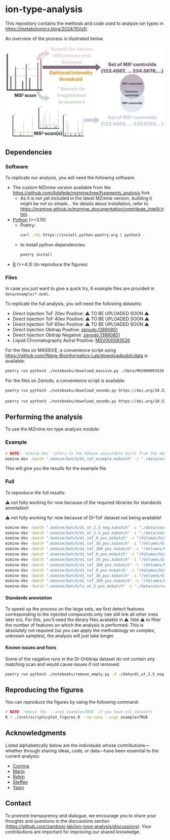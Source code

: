 # ion-type-analysis

This repository contains the methods and code used to analyze ion types in <https://metabolomics.blog/2024/10/isf/>.

An overview of the process is illustrated below.

![](man/figures/ion_type_schema.png)

## Dependencies


### Software

To replicate our analysis, you will need the following software:

- The custom MZmine version available from the <https://github.com/Adafede/mzmine/tree/fragments_analysis> fork 
  - As it is not yet included in the latest MZmine version, building it might be _not so simple_... for details about installation, refer to <https://mzmine.github.io/mzmine_documentation/contribute_intellij.html>.
- [Python](https://www.python.org/) (>=3.10)
  - Poetry:
    ```bash
    curl -sSL https://install.python-poetry.org | python3 -
    ````
  - to install python dependencies:
    ```bash
    poetry install
    ```
- [R](https://www.r-project.org/) (>=4.3) (to reproduce the figures)

### Files

In case you just want to give a quick try, 6 example files are provided in `data/example/*.mzml`.

To replicate the full analysis, you will need the following datasets:

- Direct Injection ToF 20ev Positive: :warning: TO BE UPLOADED SOON :warning:
- Direct Injection ToF 40ev Positive: :warning: TO BE UPLOADED SOON :warning:
- Direct Injection ToF 60ev Positive: :warning: TO BE UPLOADED SOON :warning:
- Direct Injection Obitrap Positive: [zenodo.13890851](https://doi.org/10.5281/zenodo.13890851)
- Direct Injection Obitrap Negative: [zenodo.13890851](https://doi.org/10.5281/zenodo.13890851)
- Liquid Chromatography Astral Positive: [MSV000093526](https://massive.ucsd.edu/ProteoSAFe/dataset.jsp?task=5b9076c6cd134284806672033569996e)

For the files on MASSIVE, a convenience script using <https://github.com/Wang-Bioinformatics-Lab/downloadpublicdata> is available:

```bash
poetry run python3 ./notebooks/download_massive.py ./data/MSV000093526.txt ./data/source/MSV000093526 ./data/source/MSV000093526/MSV000093526_summary.tsv
```

For the files on Zenodo, a convenience script is available:

```bash
poetry run python3 ./notebooks/download_zenodo.py https://doi.org/10.5281/zenodo.13890851 20231123_mzml_mce_scaffold_positive.zip ./data/source/20231123_mzml_mce_scaffold_positive.zip --unzip

poetry run python3 ./notebooks/download_zenodo.py https://doi.org/10.5281/zenodo.13890851 20231123_mzml_mce_scaffold_negative.zip ./data/source/20231123_mzml_mce_scaffold_negative.zip --unzip
```

## Performing the analysis

To use the MZmine ion type analysis module:

### Example

```bash
# NOTE: `mzmine-dev` refers to the MZmine executable built from the above mentioned branch
mzmine-dev -batch ".mzmine/batch/di_tof_example.mzbatch" -i "./data/example/*.mzML" -o "./data/example/di_tof_10_20ev_pos/{}"
```

This will give you the results for the example file.

### Full

To reproduce the full results:

:warning: not fully working for now because of the required libraries for standards annotation!

:warning: not fully working for now because of DI-ToF dataset not being available!

```bash
mzmine-dev -batch ".mzmine/batch/di_ot_2.5_neg.mzbatch" -i "./data/source/20231123_mzml_mce_scaffold_negative/*.mzML" -o "./data/di_ot_2.5_neg/{}"
mzmine-dev -batch ".mzmine/batch/di_ot_2.5_pos.mzbatch" -i "./data/source/20231123_mzml_mce_scaffold_positive/*.mzML" -o "./data/di_ot_2.5_pos/{}"
mzmine-dev -batch ".mzmine/batch/di_tof_0_pos.mzbatch" -i "/Volumes/biol_imsb_sauer_1/users/Adriano/01_projects/02_library/02_raw_data/inhouse/01_zeno/all_converted/CID/20/*.mzML" -o "./data/di_tof_0_20ev_pos/{}"
mzmine-dev -batch ".mzmine/batch/di_tof_10_pos.mzbatch" -i "/Volumes/biol_imsb_sauer_1/users/Adriano/01_projects/02_library/02_raw_data/inhouse/01_zeno/all_converted/CID/20/*.mzML" -o "./data/di_tof_10_20ev_pos/{}"
mzmine-dev -batch ".mzmine/batch/di_tof_100_pos.mzbatch" -i "/Volumes/biol_imsb_sauer_1/users/Adriano/01_projects/02_library/02_raw_data/inhouse/01_zeno/all_converted/CID/20/*.mzML" -o "./data/di_tof_100_20ev_pos/{}"
mzmine-dev -batch ".mzmine/batch/di_tof_0_pos.mzbatch" -i "/Volumes/biol_imsb_sauer_1/users/Adriano/01_projects/02_library/02_raw_data/inhouse/01_zeno/all_converted/CID/40/*.mzML" -o "./data/di_tof_0_40ev_pos/{}"
mzmine-dev -batch ".mzmine/batch/di_tof_10_pos.mzbatch" -i "/Volumes/biol_imsb_sauer_1/users/Adriano/01_projects/02_library/02_raw_data/inhouse/01_zeno/all_converted/CID/40/*.mzML" -o "./data/di_tof_10_40ev_pos/{}"
mzmine-dev -batch ".mzmine/batch/di_tof_100_pos.mzbatch" -i "/Volumes/biol_imsb_sauer_1/users/Adriano/01_projects/02_library/02_raw_data/inhouse/01_zeno/all_converted/CID/40/*.mzML" -o "./data/di_tof_100_40ev_pos/{}"
mzmine-dev -batch ".mzmine/batch/di_tof_0_pos.mzbatch" -i "/Volumes/biol_imsb_sauer_1/users/Adriano/01_projects/02_library/02_raw_data/inhouse/01_zeno/all_converted/CID/60/*.mzML" -o "./data/di_tof_0_60ev_pos/{}"
mzmine-dev -batch ".mzmine/batch/di_tof_10_pos.mzbatch" -i "/Volumes/biol_imsb_sauer_1/users/Adriano/01_projects/02_library/02_raw_data/inhouse/01_zeno/all_converted/CID/60/*.mzML" -o "./data/di_tof_10_60ev_pos/{}"
mzmine-dev -batch ".mzmine/batch/di_tof_100_pos.mzbatch" -i "/Volumes/biol_imsb_sauer_1/users/Adriano/01_projects/02_library/02_raw_data/inhouse/01_zeno/all_converted/CID/60/*.mzML" -o "./data/di_tof_100_60ev_pos/{}"
mzmine-dev -batch ".mzmine/batch/lc_at_5_pos.mzbatch" -i "./data/source/MSV000093526/*.mzML" -o "./data/lc_at_5_pos/{}"
```

#### Standards annotation

To speed up the process on the large sets, we first detect features corresponding to the injected compounds only (we still link all other ones later on).
For this, you'll need the library files available in :warning: `TODO` :warning: to filter the number of features on which the analysis is performed.
This is absolutely not required (so you can apply the methodology on complex, unknown samples), the analysis will just take longer.

#### Known issues and fixes

Some of the negative runs in the DI-Orbitrap dataset do not contain any matching scan and would cause issues if not removed:

```bash
poetry run python3 ./notebooks/remove_empty.py -d ./data/di_ot_2.5_neg
```

## Reproducing the figures

You can reproduce the figures by using the following command:

```bash
# NOTE: remove the `--args example=TRUE` if you have all datasets
R < ./inst/scripts/plot_figures.R --no-save --args example=TRUE
```

## Acknowledgments

Listed alphabetically below are the individuals whose contributions—whether through sharing ideas, code, or data—have been essential to the current analysis:
- [Corinna](https://github.com/corinnabrungs)
- [Mario](https://orcid.org/0000-0003-2125-4184)
- [Robin](https://github.com/robinschmid)
- [Steffen](https://github.com/SteffenHeu)
- [Yasin](https://github.com/YasinEl)

## Contact

To promote transparency and dialogue, we encourage you to share your thoughts and questions in the discussions section (<https://github.com/zamboni-lab/ion-type-analysis/discussions>). 
Your contributions are important for improving our shared knowledge.
